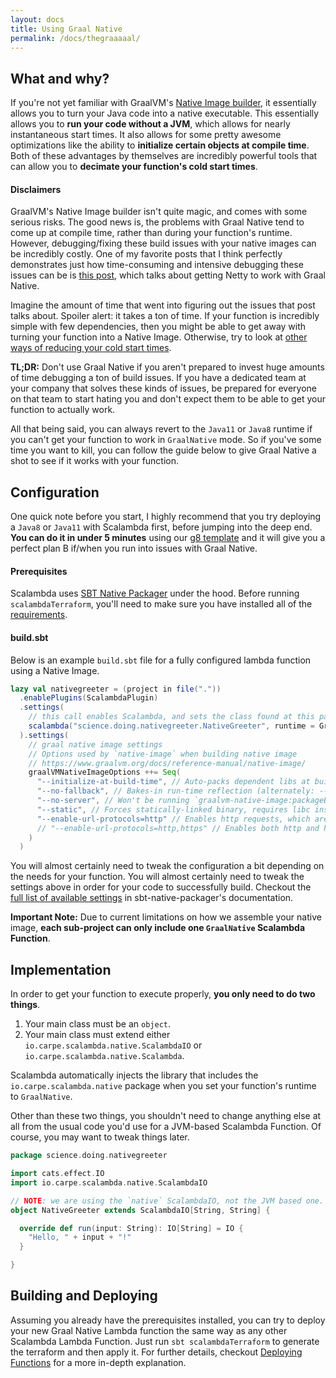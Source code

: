 ```yaml
---
layout: docs
title: Using Graal Native
permalink: /docs/thegraaaaal/
---
```


## What and why?

If you're not yet familiar with GraalVM's [Native Image builder](https://www.graalvm.org/reference-manual/native-image/), it essentially allows you to turn your Java code into a native executable. This essentially allows you to **run your code without a JVM**, which allows for nearly instantaneous start times. It also allows for some pretty awesome optimizations like the ability to **initialize certain objects at compile time**. Both of these advantages by themselves are incredibly powerful tools that can allow you to **decimate your function's cold start times**.    

#### Disclaimers

GraalVM's Native Image builder isn't quite magic, and comes with some serious risks. The good news is, the problems with Graal Native tend to come up at compile time, rather than during your function's runtime. However, debugging/fixing these build issues with your native images can be incredibly costly. One of my favorite posts that I think perfectly demonstrates just how time-consuming and intensive debugging these issues can be is [this post](https://medium.com/graalvm/instant-netty-startup-using-graalvm-native-image-generation-ed6f14ff7692), which talks about getting Netty to work with Graal Native.

Imagine the amount of time that went into figuring out the issues that post talks about. Spoiler alert: it takes a ton of time. If your function is incredibly simple with few dependencies, then you might be able to get away with turning your function into a Native Image. Otherwise, try to look at [other ways of reducing your cold start times](https://www.reddit.com/r/scala/comments/hw6iic/sbt_plugin_for_quick_and_easy_aws_lambda_function/fz08cje?utm_source=share&utm_medium=web2x&context=3).

**TL;DR:** Don't use Graal Native if you aren't prepared to invest huge amounts of time debugging a ton of build issues. If you have a dedicated team at your company that solves these kinds of issues, be prepared for everyone on that team to start hating you and don't expect them to be able to get your function to actually work.

All that being said, you can always revert to the `Java11` or `Java8` runtime if you can't get your function to work in `GraalNative` mode. So if you've some time you want to kill, you can follow the guide below to give Graal Native a shot to see if it works with your function.

## Configuration

One quick note before you start, I highly recommend that you try deploying a `Java8` or `Java11` with Scalambda first, before jumping into the deep end. **You can do it in under 5 minutes** using our [g8 template](https://github.com/carpe/scalambda.g8/) and it will give you a perfect plan B if/when you run into issues with Graal Native.   

#### Prerequisites

Scalambda uses [SBT Native Packager](https://sbt-native-packager.readthedocs.io/en/latest/) under the hood. Before running `scalambdaTerraform`, you'll need to make sure you have installed all of the [requirements](https://sbt-native-packager.readthedocs.io/en/latest/formats/graalvm-native-image.html#requirements).  

#### build.sbt

Below is an example `build.sbt` file for a fully configured lambda function using a Native Image. 

```scala
lazy val nativegreeter = (project in file("."))
  .enablePlugins(ScalambdaPlugin)
  .settings(
    // this call enables Scalambda, and sets the class found at this path to be the handler
    scalambda("science.doing.nativegreeter.NativeGreeter", runtime = GraalNative, memory = 256)
  ).settings(
    // graal native image settings
    // Options used by `native-image` when building native image
    // https://www.graalvm.org/docs/reference-manual/native-image/
    graalVMNativeImageOptions ++= Seq(
      "--initialize-at-build-time", // Auto-packs dependent libs at build-time
      "--no-fallback", // Bakes-in run-time reflection (alternately: --auto-fallback, --force-fallback)
      "--no-server", // Won't be running `graalvm-native-image:packageBin` often, so one less thing to break
      "--static", // Forces statically-linked binary, requires libc installation. Comment this out if you're using OSX
      "--enable-url-protocols=http" // Enables http requests, which are required in order to communicate with the AWS Lambda Runtime API
      // "--enable-url-protocols=http,https" // Enables both http and https requests
    )
  )
```

You will almost certainly need to tweak the configuration a bit depending on the needs for your function. You will almost certainly need to tweak the settings above in order for your code to successfully build. Checkout the [full list of available settings](https://sbt-native-packager.readthedocs.io/en/latest/formats/graalvm-native-image.html#settings) in sbt-native-packager's documentation.

**Important Note:** Due to current limitations on how we assemble your native image, **each sub-project can only include one `GraalNative` Scalambda Function**.

## Implementation

In order to get your function to execute properly, **you only need to do two things**.

1. Your main class must be an `object`.
2. Your main class must extend either `io.carpe.scalambda.native.ScalambdaIO` or `io.carpe.scalambda.native.Scalambda`. 

Scalambda automatically injects the library that includes the `io.carpe.scalambda.native` package when you set your function's runtime to `GraalNative`. 

Other than these two things, you shouldn't need to change anything else at all from the usual code you'd use for a JVM-based Scalambda Function. Of course, you may want to tweak things later.

```scala
package science.doing.nativegreeter

import cats.effect.IO
import io.carpe.scalambda.native.ScalambdaIO

// NOTE: we are using the `native` ScalambdaIO, not the JVM based one.
object NativeGreeter extends ScalambdaIO[String, String] {

  override def run(input: String): IO[String] = IO {
    "Hello, " + input + "!"
  }

}
```

## Building and Deploying

Assuming you already have the prerequisites installed, you can try to deploy your new Graal Native Lambda function the same way as any other Scalambda Lambda Function. Just run `sbt scalambdaTerraform` to generate the terraform and then apply it. For further details, checkout [Deploying Functions](https://carpe.github.io/scalambda/docs/deploying-functions/) for a more in-depth explanation.